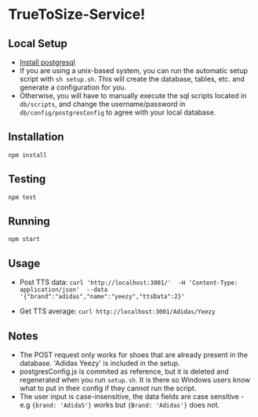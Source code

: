 # TrueToSize-Service!

## Local Setup
  - [Install postgresql](http://postgresguide.com/setup/install.html)
  - If you are using a unix-based system, you can run the automatic setup script with `sh setup.sh`. This will create the database, tables, etc. and generate a configuration for you.
  - Otherwise, you will have to manually execute the sql scripts located in `db/scripts`, and change the username/password in `db/config/postgresConfig` to agree with your local database.
## Installation
`npm install`
## Testing
`npm test`
## Running 
`npm start`
## Usage
   - Post TTS data: `curl 'http://localhost:3001/'  -H 'Content-Type: application/json'  --data '{"brand":"adidas","name":"yeezy","ttsData":2}' `<br>
   
   - Get TTS average: `curl http://localhost:3001/Adidas/Yeezy`

## Notes
- The POST request only works for shoes that are already present in the database. 'Adidas Yeezy' is included in the setup.
- postgresConfig.js is commited as reference, but it is deleted and regenerated when you run `setup.sh`. It is there so Windows users know what to put in their config if they cannot run the script.
- The user input is case-insensitive, the data fields are case sensitive - e.g `{brand: 'AdidaS'}` works but `{Brand: 'Adidas'}` does not.


